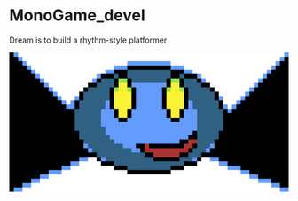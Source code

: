 # MonoGame_devel

Dream is to build a rhythm-style platformer

![Logo](https://github.com/willlauer/MonoGame_devel/blob/master/logo.png)
